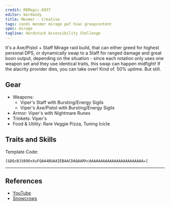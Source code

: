 ```yaml
---
credit: REMagic.8937
editor: berdandy
title: Mesmer - Creative
tags: condi mesmer mirage pof hsac groupcontent
spec: mirage
tagline: Hardstuck Accessibility Challenge
---
```


It's a Axe/Pistol + Staff Mirage raid build, that can either greed for highest personal DPS, or dynamically swap to a Staff for ranged damage and great boon output, depending on the situation - since each rotation only uses one weapon set and they use identical traits, this swap can happen midfight!
If the alacrity provider dies, you can take over! Kind of. 50% uptime. But still.

## Gear

- Weapons: 
  - Viper's Staff with Bursting/Energy Sigils
  - Viper's Axe/Pistol with Bursting/Energy Sigils
- Armor: Viper's with Nightmare Runes
- Trinkets: Viper's
- Food & Utility: Rare Veggie Pizza, Tuning Icicle

## Traits and Skills

Template Code:

`[&DQcBJS09OxXuFQAA4BUAAIEBAACDAQAARhcAAAAAAAAAAAAAAAAAAAAAAAA=]`

---

<div
  data-armory-embed='skills'
  data-armory-ids='40200,41065,10232,10234,45449'
>
</div>
<div
  data-armory-embed='specializations'
  data-armory-ids='1,45,59'
  data-armory-1-traits='701,1889,1950'
  data-armory-45-traits='670,669,1687'
  data-armory-59-traits='2141,2178,2070'
>
</div>
<script async src='https://unpkg.com/armory-embeds@^0.x.x/armory-embeds.js'></script>



## References

- [YouTube](https://www.youtube.com/watch?v=oKz5_FJ1cxQ)
- [Snowcrows](https://snowcrows.com/builds/mesmer/mirage/condition-alacrity-mirage)

